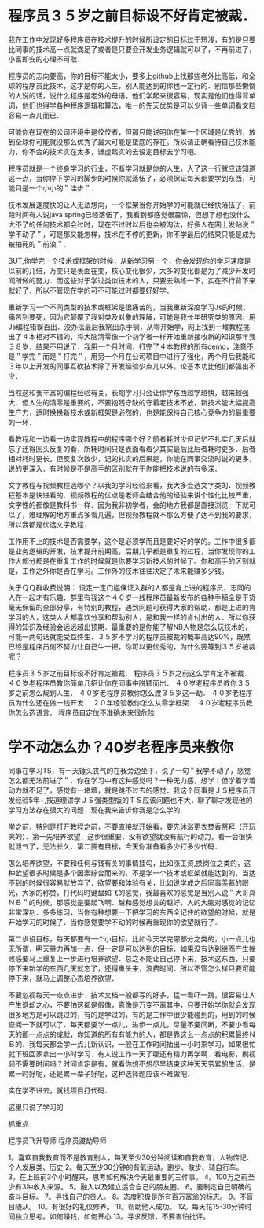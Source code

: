 # 程序员３５岁之前目标设不好肯定被裁．

我在工作中发现好多程序员在技术提升的时候所设定的目标过于短浅，有的是只要比同事的技术高一点就満足了或者是只要会开发业务逻辑就可以了，不再前进了，小富即安的心理不可取．


程序员的志向要高，你的目标不能太小，要多上github上找那些老外比高低，和全球的程序员比技术，这才是你的人生，别人能达到的你也一定行的．别信那些懒惰的人说的话，说什么程序是老外的母语，他们学起来很容易，现实是他们也得背单词，他们也得学各种程序逻辑和算法，唯一的先天优势是可以少背一些单词看文档容易一点儿而已．

可能你在现在的公司环境中是佼佼者，但那只能说明你在某一个区域是优秀的，放到全球你可能就没那么优秀了最大可能是垫底的存在。所以请正确看待自己技术能力，你不会的技术实在太多，谦虚踏实的去设定目标去学习吧。

程序员就是一个终身学习的行业，不断学习就是你的人生，入了这一行就应该知道这一点，当你停下学习的脚步的时候你就落伍了，必须保证每天都要学到东西，可能只是一个小小的＂洼步＂．

技术发展速度快的让人无法想向，一个框架当你开始学的可能就已经快落伍了，前段时间有人说java spring已经落伍了，我看到都感觉很震惊，但想了想也没什么大不了的任何技术都会过时，现在不过时以后也会被淘汰，好多人在网上发贴说＂学不动了＂，可是那又能怎样，技术在不停的更新，你不学最后的结果只能是成为被拍死的＂前浪＂．

BUT,你学完一个技术或框架的时候，从新学习另一个，你会发现你的学习速度是以前的几倍，万变只是表面在变，核心变化很少，大多的变化都是为了减少开发时间所做的努力．而这些对于学过类似技术的人，只要去熟练一下，实在不行背下来就好了．所以不管现在学的可不可能过时都要好好学．

重新学习一个不同类型的技术或框架是很痛苦的，当我重新深度学习Js的时候，痛苦到要死，因为它颠覆了我对类及对象的理解，可能是我长年研究类的原因，用Js编程错误百出．没办法最后我祭出杀手锏，从零开始学，网上找到一堆教程挑出了４本相对不错的，将大脑清零像一个初学者一样开始重新接收新的知识那年我３８岁．结果不用说了，我用一个月时间，打完了４本教程的所有demo，注意不是＂学完＂而是＂打完＂，用另一个月在公司项目中进行了强化，两个月后我能和３年以上开发的同事互砍技术除了开发经验少点儿以外，论基本功比他们都强出不少．

当然这和我丰富的编程经验有关，长期学习只会让你学东西越学越快，越来越强大．但人生的清零是重要的，不要抱残守缺的守着老技术不放，新技术能大幅提高生产力，适时换换新技术或新框架是必然的，也是能保持自己核心竞争力的最重要的一环．


看教程和一边看一边实现教程中的程序哪个好？前者耗时少但记忆不扎实几天后就忘了还得回头反复的看，所耗时间只是表面看着少其实最后比后者耗时更多．后者相对耗时更长，但反复次数少，记的扎实的后果是，你能在同事交流时说的更多，说的更深入．有时候是不是高手的区别就在于你能把技术说的有多深．

文字教程与视频教程选哪个？以我的学习经验来看，我大多会选文字类的．视频教程基本是快进看的．视频教程的优点是老师会结合他的经验来讲个性化比较严重，文字性的都像是教科书一样．因为我非初学者，会的地方我都是直接浏览一下就可以了，难理解的地方重点多看几遍，但视频教程就不那么方便了达不到我的要求，所以我都是优选文字教程．

工作用不上的技术是否需要学，这个是必须学而且是要好好的学的。工作中很多都是业务逻辑的开发，技术提升前期高，后期几乎都是重复的过程，当你发现你的工作大部分都是在重复工作的时候就是你要学习新技术的时候了。你和高手的区别就是，工作之外你是否在学习。工作外的技术往往决定了未来能赚多少钱。










关于ＱＱ群收费说明：
设定一定门槛保证入群的人都是肯上进的程序员，志同的人在一起才有乐趣．群里有我这个４０岁一线程序员最新发布的各种手稿全是干货毫无保留的全部分享，有特别的教程，遇到问题可获得大家的帮助．都是上进的肯学习的人，这类人大都喜欢分享和帮助别人，是和我一样的肯付出的人．所以你获得的知识及经验会远远超出预期．最重要的是你能了解NB人物是怎么玩技术的，可能一两句话就能受益终生．３５岁不学习的程序员被裁的概率高达90%，既然已经是程序员何不努力让自己牛一把，你可以更优秀的，为什么要等到３５岁被裁呢？


程序员３５岁之前目标设不好肯定被裁．
程序员３５岁之前这么学肯定不被裁．
４０岁老程序员教你简单几招让你在同事中脱颖而出．
４０岁老程序员教你３５岁之前怎么规划人生．
４０岁老程序员教你怎么渡３５岁这一劫．
４０岁老程序员为什么还在做一线开发．
２０年经验教你怎么从零学框架．
４０岁老程序员教你怎么选语言．
程序员自定位不准确未来很危险

# 学不动怎么办？40岁老程序员来教你
同事在学习TS，有一天锤头丧气的在我旁边坐下，说了一句＂我学不动了，感觉怎么都无法前进了＂．你在学习中有这种感觉吗？一种无力感，想学！但学着学着动力就不足了，感觉有一堵墙，就是跳不过去的感觉．我这个同事是ＪＳ程序员开发经验5年+,按道理讲学ＪＳ强类型版的ＴＳ应该问题也不大，聊了聊才发现他的学习方法存在很大的问题．现在我来告诉你我是怎么学的．

学之前，特别是打开教程之前，不要直接就开始看，要先沐浴更衣焚香祭拜（开玩笑的）．第一先培养欲望，这步很重要，没有欲望就没有航行的动力，看一会很快就泄气了，无法长久．第二要有目标，今天你准备看多少打多少代码．

怎么培养欲望，不要和任何与钱有关的事情挂勾，比如涨工资,换岗位之类的，这种欲望很多时候是多个因素综合而来的，不是学一个技术或框架就能达到的，当达不到的时候很容易就放弃了．欲望要和体验有关，比如说学成之后同事羡慕的眼光，大家的称赞，打代码时键盘如飞的感觉，我最喜欢的感觉是当别人说＂大哥真ＮＢ＂的时候，那感觉是要起飞啊．越和感觉想关的越好，人的大脑对感觉的记忆非常深刻．多多练习，当你有种想要一下把学习的东西全记住的欲望的时候，就是开始学习的时候了．当你感觉要学不动的时候再重现你的欲望就行了．

第二步设目标，每天都要有一个小目标，比如今天学完哪部分之类的，小一点儿也无所谓，明天量力再加一点．但一定是可以达到的目标．如果没有达到继而产生挫败感要马上重复上一步进行培养欲望．总之不能让自己停下来，技术这东西，只要停下来新学的东西几天就忘了，还得重头来，浪费时间．所以不管怎么样只要可能停下来，就马上调整心态培养欲望．

不要忽视每天一点点进步．技术文档一般都写的好多，猛一看吓一跳，很容易让人产生退却之心，不要怕这都是假像，真像是万变不离其中，只要开始学你就会发现很多地方是可以跳过的，有的是学过的，有的是工作中很少能碰到的，用到的时候查阅一下就可以了．每天都要学一点儿，进步一点儿，尽量不要间断，不要小看每天的那一点点的成就，你知道的所有有能力的人，都是靠这么一点点的积累最终ＮＢ的．我每天都会学一点儿新认识，一般在工作时间抽出一小时来学习，如果很忙就下班回家拿出一小时学习．有人说工作一天了哪还有精力再学啊．看电影，刷视频不需要时间吗？时间肯定是有，就看你想不想尽早结束这种天天劳累的生活．是累一时好呢，还是累一辈子好呢，这种选择题应该不难做吧．



实在学不进去，就找项目打代码．

这里只说了学习的

抓重点．

程序员飞升导师
程序员渡劫导师




































1。喜欢自我教育而不是教育别人，每天至少30分钟阅读和自我教育，人物传记、个人发展类、历史
2。每天至少30分钟的有氧运动。跑步、散步、骑自行车。
3。在上班前3个小时醒来，思考如何解决今天最重要的三件事。
4。100万之前至少有3种收入来源。
5。融入以及建立适合自己的朋友圈。
6。要制定自己明确的奋斗目标。
7。寻找自己的贵人。
8。态度积极是所有百万富翁的标志。
9。不盲目随从。
10。有很好的礼仪修养。
11。帮助他人成功。
12。每天花15-30分钟时间独立思考。如何赚钱，如何开心
13。寻求反馈，不要害怕批评。








